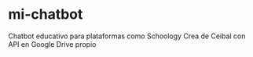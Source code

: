# mi-chatbot
Chatbot educativo para plataformas como Schoology Crea de Ceibal con API en Google Drive propio
